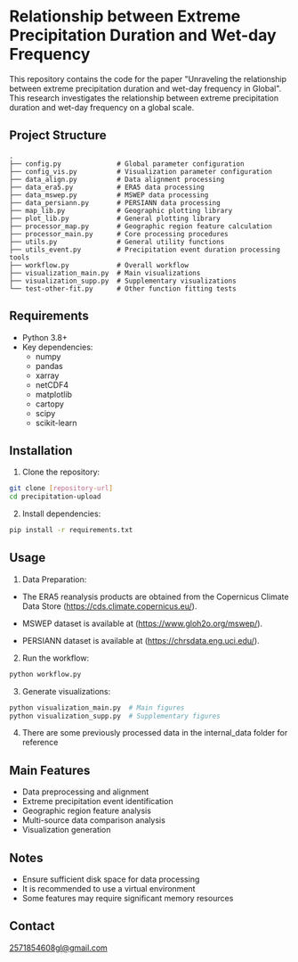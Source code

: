 # Relationship between Extreme Precipitation Duration and Wet-day Frequency

This repository contains the code for the paper "Unraveling the relationship between extreme precipitation duration and wet-day frequency in Global". This research investigates the relationship between extreme precipitation duration and wet-day frequency on a global scale.

## Project Structure

```
.
├── config.py              # Global parameter configuration
├── config_vis.py          # Visualization parameter configuration
├── data_align.py          # Data alignment processing
├── data_era5.py           # ERA5 data processing
├── data_mswep.py          # MSWEP data processing
├── data_persiann.py       # PERSIANN data processing
├── map_lib.py             # Geographic plotting library
├── plot_lib.py            # General plotting library
├── processor_map.py       # Geographic region feature calculation
├── processor_main.py      # Core processing procedures
├── utils.py               # General utility functions
├── utils_event.py         # Precipitation event duration processing tools
├── workflow.py            # Overall workflow
├── visualization_main.py  # Main visualizations
├── visualization_supp.py  # Supplementary visualizations
└── test-other-fit.py      # Other function fitting tests
```

## Requirements

- Python 3.8+
- Key dependencies:
  - numpy
  - pandas
  - xarray
  - netCDF4
  - matplotlib
  - cartopy
  - scipy
  - scikit-learn

## Installation

1. Clone the repository:

```bash
git clone [repository-url]
cd precipitation-upload
```

2. Install dependencies:

```bash
pip install -r requirements.txt
```

## Usage

1. Data Preparation:

- The ERA5 reanalysis products are obtained from the Copernicus Climate Data Store (https://cds.climate.copernicus.eu/).

- MSWEP dataset is available at (https://www.gloh2o.org/mswep/).
- PERSIANN dataset is available at (https://chrsdata.eng.uci.edu/).

2. Run the workflow:

```bash
python workflow.py
```

3. Generate visualizations:

```bash
python visualization_main.py  # Main figures
python visualization_supp.py  # Supplementary figures
```

4. There are some previously processed data in the internal_data folder for reference

## Main Features

- Data preprocessing and alignment
- Extreme precipitation event identification
- Geographic region feature analysis
- Multi-source data comparison analysis
- Visualization generation

## Notes

- Ensure sufficient disk space for data processing
- It is recommended to use a virtual environment
- Some features may require significant memory resources

## Contact

2571854608gl@gmail.com
